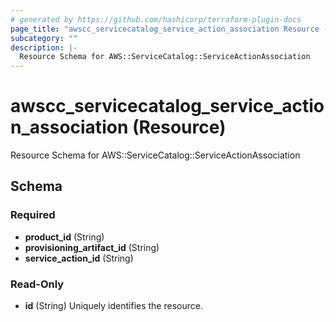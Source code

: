 ```yaml
---
# generated by https://github.com/hashicorp/terraform-plugin-docs
page_title: "awscc_servicecatalog_service_action_association Resource - terraform-provider-awscc"
subcategory: ""
description: |-
  Resource Schema for AWS::ServiceCatalog::ServiceActionAssociation
---
```


# awscc_servicecatalog_service_action_association (Resource)

Resource Schema for AWS::ServiceCatalog::ServiceActionAssociation



<!-- schema generated by tfplugindocs -->
## Schema

### Required

- **product_id** (String)
- **provisioning_artifact_id** (String)
- **service_action_id** (String)

### Read-Only

- **id** (String) Uniquely identifies the resource.


